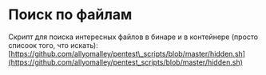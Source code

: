 # Поиск по файлам

Скрипт для поиска интересных файлов в бинаре и в контейнере \(просто списоок того, что искать\): [https://github.com/allyomalley/pentest\_scripts/blob/master/hidden.sh](https://github.com/allyomalley/pentest_scripts/blob/master/hidden.sh)

